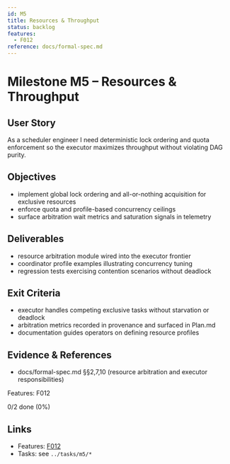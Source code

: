 ```yaml
---
id: M5
title: Resources & Throughput
status: backlog
features:
  - F012
reference: docs/formal-spec.md
---
```


# Milestone M5 – Resources & Throughput

## User Story
As a scheduler engineer I need deterministic lock ordering and quota enforcement so the executor maximizes throughput without violating DAG purity.

## Objectives
- implement global lock ordering and all-or-nothing acquisition for exclusive resources
- enforce quota and profile-based concurrency ceilings
- surface arbitration wait metrics and saturation signals in telemetry

## Deliverables
- resource arbitration module wired into the executor frontier
- coordinator profile examples illustrating concurrency tuning
- regression tests exercising contention scenarios without deadlock

## Exit Criteria
- executor handles competing exclusive tasks without starvation or deadlock
- arbitration metrics recorded in provenance and surfaced in Plan.md
- documentation guides operators on defining resource profiles

## Evidence & References
- docs/formal-spec.md §§2,7,10 (resource arbitration and executor responsibilities)

Features: F012

<!-- PROGRESS:START M5 -->
0/2 done (0%)
<!-- PROGRESS:END M5 -->

## Links
- Features: [F012](../features/F012-resource-arbitration.md)
- Tasks: see `../tasks/m5/*`
